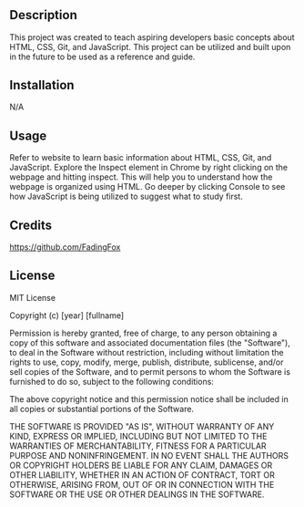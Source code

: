 # <Prework Study Guide Webpage>

## Description

This project was created to teach aspiring developers basic concepts about HTML, CSS, Git, and JavaScript. This project can be utilized and built upon in the future to be used as a reference and guide.


## Installation

N/A

## Usage

Refer to website to learn basic information about HTML, CSS, Git, and JavaScript. Explore the Inspect element in Chrome by right clicking on the webpage and hitting inspect. This will help you to understand how the webpage is organized using HTML. Go deeper by clicking Console to see how JavaScript is being utilized to suggest what to study first. 

## Credits

https://github.com/FadingFox

## License

MIT License

Copyright (c) [year] [fullname]

Permission is hereby granted, free of charge, to any person obtaining a copy
of this software and associated documentation files (the "Software"), to deal
in the Software without restriction, including without limitation the rights
to use, copy, modify, merge, publish, distribute, sublicense, and/or sell
copies of the Software, and to permit persons to whom the Software is
furnished to do so, subject to the following conditions:

The above copyright notice and this permission notice shall be included in all
copies or substantial portions of the Software.

THE SOFTWARE IS PROVIDED "AS IS", WITHOUT WARRANTY OF ANY KIND, EXPRESS OR
IMPLIED, INCLUDING BUT NOT LIMITED TO THE WARRANTIES OF MERCHANTABILITY,
FITNESS FOR A PARTICULAR PURPOSE AND NONINFRINGEMENT. IN NO EVENT SHALL THE
AUTHORS OR COPYRIGHT HOLDERS BE LIABLE FOR ANY CLAIM, DAMAGES OR OTHER
LIABILITY, WHETHER IN AN ACTION OF CONTRACT, TORT OR OTHERWISE, ARISING FROM,
OUT OF OR IN CONNECTION WITH THE SOFTWARE OR THE USE OR OTHER DEALINGS IN THE
SOFTWARE.